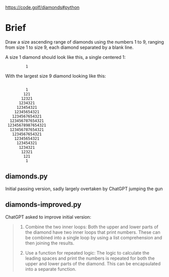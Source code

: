 https://code.golf/diamonds#python

# Brief

Draw a size ascending range of diamonds using the numbers 1 to 9, ranging from size 1 to size 9, each diamond separated by a blank line.

A size 1 diamond should look like this, a single centered 1:
```
         1
```

With the largest size 9 diamond looking like this:
```

         1
        121
       12321
      1234321
     123454321
    12345654321
   1234567654321
  123456787654321
 12345678987654321
  123456787654321
   1234567654321
    12345654321
     123454321
      1234321
       12321
        121
         1
```

## diamonds.py

Initial passing version, sadly largely overtaken by ChatGPT jumping the gun

## diamonds-improved.py
 
ChatGPT asked to improve initial version:

> 1. Combine the two inner loops: Both the upper and lower parts of the diamond have two inner loops that print numbers. These can be combined into a single loop by using a list comprehension and then joining the results.
> 
> 2. Use a function for repeated logic: The logic to calculate the leading spaces and print the numbers is repeated for both the upper and lower parts of the diamond. This can be encapsulated into a separate function.


